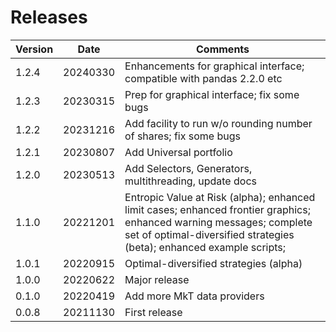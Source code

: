 # Releases  

| Version | Date | Comments |
|---------|------|----------|
| 1.2.4 | 20240330 | Enhancements for graphical interface; compatible with pandas 2.2.0 etc |
| 1.2.3 | 20230315 | Prep for graphical interface; fix some bugs |
| 1.2.2 | 20231216 | Add facility to run w/o rounding number of shares; fix some bugs |
| 1.2.1 | 20230807 | Add Universal portfolio |
| 1.2.0 | 20230513 | Add Selectors, Generators, multithreading, update docs |
| 1.1.0 | 20221201 | Entropic Value at Risk (alpha); enhanced limit cases; enhanced frontier graphics; enhanced warning messages; complete set of optimal-diversified strategies (beta); enhanced example scripts;|
| 1.0.1 | 20220915 | Optimal-diversified strategies (alpha) |
| 1.0.0 | 20220622 | Major release |
| 0.1.0 | 20220419 | Add more MkT data providers |
| 0.0.8 | 20211130 | First release |
